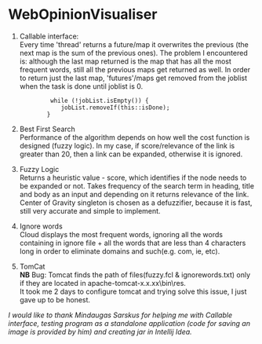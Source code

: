 # WebOpinionVisualiser

1. Callable interface:  
Every time 'thread' returns a future/map it overwrites the previous 
(the next map is the sum of the previous ones).
The problem I encountered is: although the last map returned is the map 
that has all the most frequent words, still all the previous maps get 
returned as well. 
In order to return just the last map, 'futures'/maps get removed from the joblist when the task is done
until joblist is 0.
```
            while (!jobList.isEmpty()) {
               jobList.removeIf(this::isDone);
           }
``` 
2. Best First Search   
Performance of the algorithm depends on how well the cost function is designed (fuzzy logic).
In my case, if score/relevance of the link is greater than 20, then a link can be expanded, otherwise it 
is ignored.  

3. Fuzzy Logic  
Returns a heuristic value - score, which identifies if the node needs to be expanded or not.
Takes frequency of the search term in heading, title and body as an input and depending on it returns relevance 
of the link.
Center of Gravity singleton is chosen as a defuzzifier, because it is fast, still very accurate and simple to implement.

4. Ignore words  
Cloud displays the most frequent words, ignoring all the words containing in ignore file + all the words that are less
than 4 characters long in order to eliminate domains and such(e.g. com, ie, etc).

5. TomCat  
**NB** Bug: Tomcat finds the path of files(fuzzy.fcl & ignorewords.txt) only if they are located in 
apache-tomcat-x.x.xx\bin\res.  
It took me 2 days to configure tomcat and trying solve this issue, I just gave up to be honest.  

*I would like to thank Mindaugas Sarskus for helping me with Callable interface, testing program as a standalone application
 (code for saving an image is provided by him) and creating jar in Intellij Idea.*